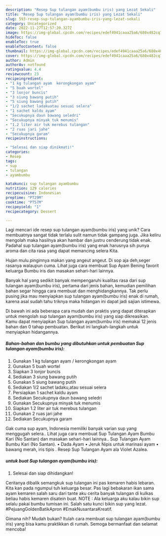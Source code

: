 ```yaml
---
description: "Resep Sup tulangan ayam(bumbu iris) yang Lezat Sekali"
title: "Resep Sup tulangan ayam(bumbu iris) yang Lezat Sekali"
slug: 593-resep-sup-tulangan-ayambumbu-iris-yang-lezat-sekali
category: Uncategorized
date: 2022-11-27T12:57:20.327Z
image: https://img-global.cpcdn.com/recipes/edef4941caaa25a6/680x482cq70/sup-tulangan-ayambumbu-iris-foto-resep-utama.jpg
hideToc: false
enableToc: true
enableTocContent: false
thumbnail: https://img-global.cpcdn.com/recipes/edef4941caaa25a6/680x482cq70/sup-tulangan-ayambumbu-iris-foto-resep-utama.jpg
cover: https://img-global.cpcdn.com/recipes/edef4941caaa25a6/680x482cq70/sup-tulangan-ayambumbu-iris-foto-resep-utama.jpg
author: Admin
authorAv: notfound
ratingvalue: 4.4
reviewcount: 23
recipeingredient:
- "1 kg tulangan ayam  kerongkongan ayam"
- "5 buah wortel"
- "3 lonjor buncis"
- "3 siung bawang putih"
- "5 siung bawang putih"
- "1/2 sachet ladakuatau sesuai selera"
- "1 sachet kaldu ayam"
- "Secukupnya daun bawang seledri"
- "Secukupnya minyak tuk menumis"
- "1.2 liter air tuk merebus tulangan"
- "2 ruas jari jahe"
- "Secukupnya garam"
recipeinstructions:

- "Selesai dan siap dinikmati!"
categories:
- Resep
tags:
- sup
- tulangan
- ayambumbu

katakunci: sup tulangan ayambumbu 
nutrition: 129 calories
recipecuisine: Indonesian
preptime: "PT29M"
cooktime: "PT57M"
recipeyield: "1"
recipecategory: Dessert

---
```





Lagi mencari ide resep sup tulangan ayam(bumbu iris) yang unik? Cara membuatnya sangat tidak terlalu sulit namun tidak gampang juga. Jika keliru mengolah maka hasilnya akan hambar dan justru cenderung tidak enak. Padahal sup tulangan ayam(bumbu iris) yang enak harusnya sih punya aroma dan cita rasa yang dapat memancing selera Kita.





Hujan mulu.pinginnya makan yang angeut angeut. Di sop aja deh,seger rasanya walaupun cuma. Lihat juga cara membuat Sup Ayam Bening favorit keluarga Bumbu iris dan masakan sehari-hari lainnya.

Banyak hal yang sedikit banyak mempengaruhi kualitas rasa dari sup tulangan ayam(bumbu iris), pertama dari jenis bahan, kemudian pemilihan bahan segar hingga cara membuat dan menghidangkannya. Tak perlu pusing jika mau menyiapkan sup tulangan ayam(bumbu iris) enak di rumah, karena asal sudah tahu triknya maka hidangan ini dapat jadi sajian istimewa.






Di bawah ini ada beberapa cara mudah dan praktis yang dapat diterapkan untuk mengolah sup tulangan ayam(bumbu iris) yang siap dikreasikan. Kamu dapat menyiapkan Sup tulangan ayam(bumbu iris) memakai 12 jenis bahan dan 0 tahap pembuatan. Berikut ini langkah-langkah untuk menyiapkan hidangannya.

<!--inarticleads1-->

##### Bahan-bahan dan bumbu yang dibutuhkan untuk pembuatan Sup tulangan ayam(bumbu iris):

1. Gunakan 1 kg tulangan ayam / kerongkongan ayam
1. Gunakan 5 buah wortel
1. Siapkan 3 lonjor buncis
1. Sediakan 3 siung bawang putih
1. Gunakan 5 siung bawang putih
1. Sediakan 1/2 sachet ladaku,atau sesuai selera
1. Persiapkan 1 sachet kaldu ayam
1. Sediakan Secukupnya daun bawang seledri
1. Gunakan Secukupnya minyak tuk menumis
1. Siapkan 1.2 liter air tuk merebus tulangan
1. Gunakan 2 ruas jari jahe
1. Sediakan Secukupnya garam


Gak cuma sup ayam, Indonesia memiliki banyak varian sup yang menggugah selera.. Lihat juga cara membuat Sup Tulangan Ayam Bumbu Kari (No Santan) dan masakan sehari-hari lainnya.. Sup Tulangan Ayam Bumbu Kari (No Santan). • Dada Ayam • Jeruk Nipis untuk marinasi ayam • bawang merah, iris tipis . Resep Sup Tulangan Ayam ala Violet Azalea. 

<!--inarticleads2-->

#####  untuk buat Sup tulangan ayam(bumbu iris):


1. Selesai dan siap dihidangkan!

Ceritanya dibalik semangkuk sup tulangan ini pas kemaren habis lebaran. Kita kan pada ngumpul tuh keluarga besar. Pas lagi bebakaran ikan sama ayam kemaren salah saru dari tante aku cerita banyak tulangan di kulkas beliau habis kemaren disatein buat. NOTE : Ala keluarga aku kalau bikin sup selalu pakai bumbu tumisan ini. Salah satu kunci bikin sup yang lezat. #PejuangGoldenBatikApron #EmakNusantaraKreatif. 

Gimana nih? Mudah bukan? Itulah cara membuat sup tulangan ayam(bumbu iris) yang bisa kamu praktikkan di rumah. Semoga bermanfaat dan selamat mencoba!
